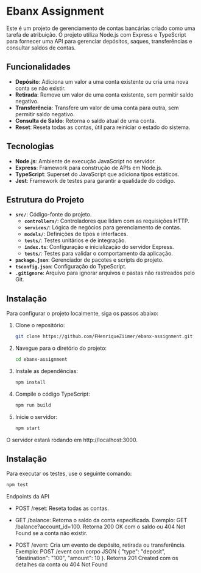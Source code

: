 # Ebanx Assignment

Este é um projeto de gerenciamento de contas bancárias criado como uma tarefa de atribuição. O projeto utiliza Node.js com Express e TypeScript para fornecer uma API para gerenciar depósitos, saques, transferências e consultar saldos de contas.

## Funcionalidades

- **Depósito**: Adiciona um valor a uma conta existente ou cria uma nova conta se não existir.
- **Retirada**: Remove um valor de uma conta existente, sem permitir saldo negativo.
- **Transferência**: Transfere um valor de uma conta para outra, sem permitir saldo negativo.
- **Consulta de Saldo**: Retorna o saldo atual de uma conta.
- **Reset**: Reseta todas as contas, útil para reiniciar o estado do sistema.

## Tecnologias

- **Node.js**: Ambiente de execução JavaScript no servidor.
- **Express**: Framework para construção de APIs em Node.js.
- **TypeScript**: Superset do JavaScript que adiciona tipos estáticos.
- **Jest**: Framework de testes para garantir a qualidade do código.

## Estrutura do Projeto

- **`src/`**: Código-fonte do projeto.
  - **`controllers/`**: Controladores que lidam com as requisições HTTP.
  - **`services/`**: Lógica de negócios para gerenciamento de contas.
  - **`models/`**: Definições de tipos e interfaces.
  - **`tests/`**: Testes unitários e de integração.
  - **`index.ts`**: Configuração e inicialização do servidor Express.
  - **`tests/`**: Testes para validar o comportamento da aplicação.
- **`package.json`**: Gerenciador de pacotes e scripts do projeto.
- **`tsconfig.json`**: Configuração do TypeScript.
- **`.gitignore`**: Arquivo para ignorar arquivos e pastas não rastreados pelo Git.

## Instalação

Para configurar o projeto localmente, siga os passos abaixo:

1. Clone o repositório:

   ```bash
   git clone https://github.com/FHenriqueZiimer/ebanx-assignment.git

2. Navegue para o diretório do projeto:

   ```bash
   cd ebanx-assignment

3. Instale as dependências:

   ```bash
   npm install

4. Compile o código TypeScript:

   ```bash
   npm run build

   
5. Inicie o servidor:

   ```bash
   npm start

O servidor estará rodando em http://localhost:3000.

## Instalação

Para executar os testes, use o seguinte comando:

   ```bash
   npm test
  ```

Endpoints da API
* POST /reset: Reseta todas as contas.

* GET /balance: Retorna o saldo da conta especificada.
Exemplo: GET /balance?account_id=100. Retorna 200 OK com o saldo ou 404 Not Found se a conta não existir.

* POST /event: Cria um evento de depósito, retirada ou transferência.
Exemplo: POST /event com corpo JSON { "type": "deposit", "destination": "100", "amount": 10 }. Retorna 201 Created com os detalhes da conta ou 404 Not Found




